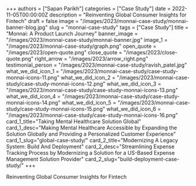 +++
authors = ["Sapan Parikh"]
categories = ["Case Study"]
date = 2022-11-05T00:00:00Z
description = "Reinventing Global Consumer Insights for Fintech"
draft = false
image = "/images/2023/monnai-case-study/monnai-banner-blog.jpg"
slug = "monnai-case-study"
tags = ["Case Study"]
title = "Monnai: A Product Launch Journey"
banner_image = "/images/2023/monnai-case-study/monnai-banner.jpg"
image_1 = "/images/2023/monnai-case-study/graph.png"
open_quote = "/images/2023/open-quote.png"
close_quote = "/images/2023/close-quote.png"
right_arrow = "/images/2023/arrow_right.png"
testimonial_person = "/images/2023/monnai-case-study/ravish_patel.jpg"
what_we_did_icon_1 = "/images/2023/monnai-case-study/case-study-monnai-icons-11.png"
what_we_did_icon_2 = "/images/2023/monnai-case-study/case-study-monnai-icons-12.png"
what_we_did_icon_3 = "/images/2023/monnai-case-study/case-study-monnai-icons-13.png"
what_we_did_icon_4 = "/images/2023/monnai-case-study/case-study-monnai-icons-14.png"
what_we_did_icon_5 = "/images/2023/monnai-case-study/case-study-monnai-icons-15.png"
what_we_did_icon_6 = "/images/2023/monnai-case-study/case-study-monnai-icons-16.png"
card_1_title="Taking Mental Healthcare Solution Global"
card_1_desc="Making Mental Healthcare Accessible by Expanding the Solution Globally and Providing a Personalized Customer Experience"
card_1_slug="global-case-study/"
card_2_title="Modernizing A Legacy System: Build And Deployment"
card_2_desc="Streamlining Expense Tracking Process by Modernizing a Solution for a US-Based Expense Management Solution Provider"
card_2_slug="build-deployment-case-study/"
+++

Reinventing Global Consumer Insights for Fintech
